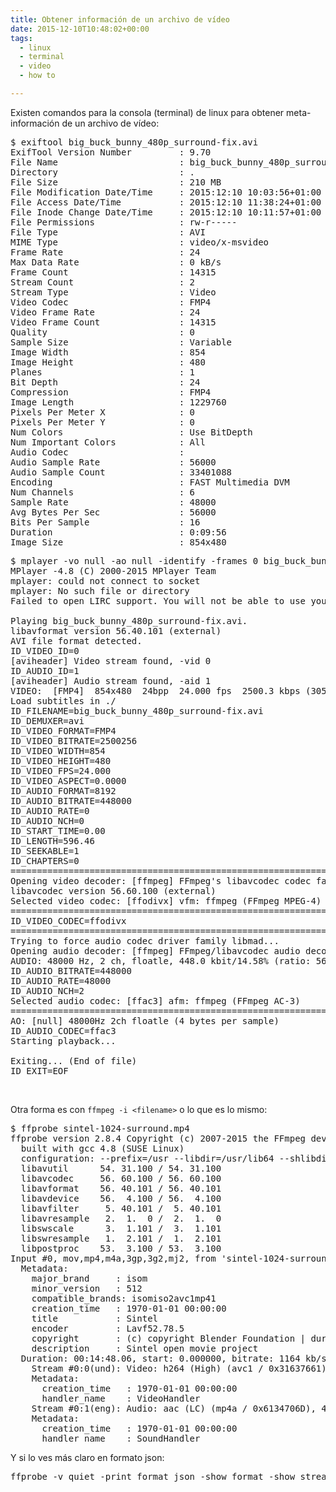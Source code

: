 ```yaml
---
title: Obtener información de un archivo de vídeo
date: 2015-12-10T10:48:02+00:00
tags:
  - linux
  - terminal
  - video
  - how to

---
```

Existen comandos para la consola (terminal) de linux para obtener meta-información de un archivo de vídeo:

<pre class="lang:default decode:true ">$ exiftool big_buck_bunny_480p_surround-fix.avi 
ExifTool Version Number         : 9.70
File Name                       : big_buck_bunny_480p_surround-fix.avi
Directory                       : .
File Size                       : 210 MB
File Modification Date/Time     : 2015:12:10 10:03:56+01:00
File Access Date/Time           : 2015:12:10 11:38:24+01:00
File Inode Change Date/Time     : 2015:12:10 10:11:57+01:00
File Permissions                : rw-r-----
File Type                       : AVI
MIME Type                       : video/x-msvideo
Frame Rate                      : 24
Max Data Rate                   : 0 kB/s
Frame Count                     : 14315
Stream Count                    : 2
Stream Type                     : Video
Video Codec                     : FMP4
Video Frame Rate                : 24
Video Frame Count               : 14315
Quality                         : 0
Sample Size                     : Variable
Image Width                     : 854
Image Height                    : 480
Planes                          : 1
Bit Depth                       : 24
Compression                     : FMP4
Image Length                    : 1229760
Pixels Per Meter X              : 0
Pixels Per Meter Y              : 0
Num Colors                      : Use BitDepth
Num Important Colors            : All
Audio Codec                     : 
Audio Sample Rate               : 56000
Audio Sample Count              : 33401088
Encoding                        : FAST Multimedia DVM
Num Channels                    : 6
Sample Rate                     : 48000
Avg Bytes Per Sec               : 56000
Bits Per Sample                 : 16
Duration                        : 0:09:56
Image Size                      : 854x480
</pre>

<pre class="lang:default decode:true">$ mplayer -vo null -ao null -identify -frames 0 big_buck_bunny_480p_surround-fix.avi 
MPlayer -4.8 (C) 2000-2015 MPlayer Team
mplayer: could not connect to socket
mplayer: No such file or directory
Failed to open LIRC support. You will not be able to use your remote control.

Playing big_buck_bunny_480p_surround-fix.avi.
libavformat version 56.40.101 (external)
AVI file format detected.
ID_VIDEO_ID=0
[aviheader] Video stream found, -vid 0
ID_AUDIO_ID=1
[aviheader] Audio stream found, -aid 1
VIDEO:  [FMP4]  854x480  24bpp  24.000 fps  2500.3 kbps (305.2 kbyte/s)
Load subtitles in ./
ID_FILENAME=big_buck_bunny_480p_surround-fix.avi
ID_DEMUXER=avi
ID_VIDEO_FORMAT=FMP4
ID_VIDEO_BITRATE=2500256
ID_VIDEO_WIDTH=854
ID_VIDEO_HEIGHT=480
ID_VIDEO_FPS=24.000
ID_VIDEO_ASPECT=0.0000
ID_AUDIO_FORMAT=8192
ID_AUDIO_BITRATE=448000
ID_AUDIO_RATE=0
ID_AUDIO_NCH=0
ID_START_TIME=0.00
ID_LENGTH=596.46
ID_SEEKABLE=1
ID_CHAPTERS=0
==========================================================================
Opening video decoder: [ffmpeg] FFmpeg's libavcodec codec family
libavcodec version 56.60.100 (external)
Selected video codec: [ffodivx] vfm: ffmpeg (FFmpeg MPEG-4)
==========================================================================
ID_VIDEO_CODEC=ffodivx
==========================================================================
Trying to force audio codec driver family libmad...
Opening audio decoder: [ffmpeg] FFmpeg/libavcodec audio decoders
AUDIO: 48000 Hz, 2 ch, floatle, 448.0 kbit/14.58% (ratio: 56000-&gt;384000)
ID_AUDIO_BITRATE=448000
ID_AUDIO_RATE=48000
ID_AUDIO_NCH=2
Selected audio codec: [ffac3] afm: ffmpeg (FFmpeg AC-3)
==========================================================================
AO: [null] 48000Hz 2ch floatle (4 bytes per sample)
ID_AUDIO_CODEC=ffac3
Starting playback...

Exiting... (End of file)
ID_EXIT=EOF
</pre>

&nbsp;

Otra forma es con `ffmpeg -i <filename>` o lo que es lo mismo:

<pre class="lang:sh decode:true " title="ffprobe or ffmpeg -i command">$ ffprobe sintel-1024-surround.mp4 
ffprobe version 2.8.4 Copyright (c) 2007-2015 the FFmpeg developers
  built with gcc 4.8 (SUSE Linux)
  configuration: --prefix=/usr --libdir=/usr/lib64 --shlibdir=/usr/lib64 --incdir=/usr/include/ffmpeg --extra-cflags='-fmessage-length=0 -grecord-gcc-switches -O2 -Wall -D_FORTIFY_SOURCE=2 -fstack-protector -funwind-tables -fasynchronous-unwind-tables -g' --optflags='-fmessage-length=0 -grecord-gcc-switches -O2 -Wall -D_FORTIFY_SOURCE=2 -fstack-protector -funwind-tables -fasynchronous-unwind-tables -g' --disable-htmlpages --enable-pic --disable-stripping --enable-shared --disable-static --enable-runtime-cpudetect --enable-gpl --disable-openssl --enable-avresample --enable-libcdio --enable-gnutls --enable-ladspa --enable-libass --enable-libbluray --enable-libcelt --enable-libcdio --enable-libdc1394 --enable-libfreetype --enable-libgsm --enable-libopenjpeg --enable-libopus --enable-libpulse --enable-libschroedinger --enable-libspeex --enable-libtheora --enable-libvorbis --enable-libvpx --enable-libwebp --enable-pic --enable-pthreads --enable-vaapi --enable-vdpau --disable-decoder=dca --enable-libdcadec --enable-libmp3lame --enable-libopencore-amrnb --enable-libopencore-amrwb --enable-version3 --enable-libtwolame --enable-libvo-aacenc --enable-libx264 --enable-libx265 --enable-libxvid --enable-x11grab
  libavutil      54. 31.100 / 54. 31.100
  libavcodec     56. 60.100 / 56. 60.100
  libavformat    56. 40.101 / 56. 40.101
  libavdevice    56.  4.100 / 56.  4.100
  libavfilter     5. 40.101 /  5. 40.101
  libavresample   2.  1.  0 /  2.  1.  0
  libswscale      3.  1.101 /  3.  1.101
  libswresample   1.  2.101 /  1.  2.101
  libpostproc    53.  3.100 / 53.  3.100
Input #0, mov,mp4,m4a,3gp,3g2,mj2, from 'sintel-1024-surround.mp4':
  Metadata:
    major_brand     : isom
    minor_version   : 512
    compatible_brands: isomiso2avc1mp41
    creation_time   : 1970-01-01 00:00:00
    title           : Sintel
    encoder         : Lavf52.78.5
    copyright       : (c) copyright Blender Foundation | durian.blender.org
    description     : Sintel open movie project
  Duration: 00:14:48.06, start: 0.000000, bitrate: 1164 kb/s
    Stream #0:0(und): Video: h264 (High) (avc1 / 0x31637661), yuv420p, 1024x436 [SAR 1:1 DAR 256:109], 718 kb/s, 24 fps, 24 tbr, 24 tbn, 48 tbc (default)
    Metadata:
      creation_time   : 1970-01-01 00:00:00
      handler_name    : VideoHandler
    Stream #0:1(eng): Audio: aac (LC) (mp4a / 0x6134706D), 48000 Hz, 5.1, fltp, 440 kb/s (default)
    Metadata:
      creation_time   : 1970-01-01 00:00:00
      handler_name    : SoundHandler
</pre>

Y si lo ves más claro en formato json:

<pre class="lang:sh decode:true ">ffprobe -v quiet -print_format json -show_format -show_streams video-file.mp4</pre>
